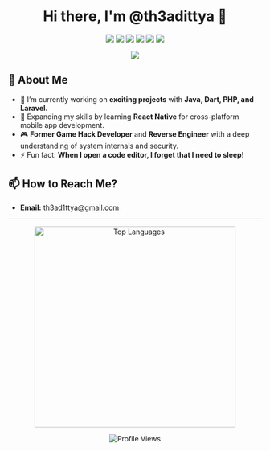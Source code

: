 <h1 align="center">Hi there, I'm @th3adittya 👋</h1>

<p align="center">
  <img src="https://img.shields.io/badge/Java-ED8B00?style=for-the-badge&logo=java&logoColor=white"/>
  <img src="https://img.shields.io/badge/Dart-0175C2?style=for-the-badge&logo=dart&logoColor=white"/>
  <img src="https://img.shields.io/badge/PHP-777BB4?style=for-the-badge&logo=php&logoColor=white"/>
  <img src="https://img.shields.io/badge/Laravel-FF2D20?style=for-the-badge&logo=laravel&logoColor=white"/>
  <img src="https://img.shields.io/badge/C++-00599C?style=for-the-badge&logo=c%2B%2B&logoColor=white"/>
  <img src="https://img.shields.io/badge/React_Native-20232A?style=for-the-badge&logo=react&logoColor=61DAFB"/>
</p>

<p align="center">
  <img src="https://readme-typing-svg.herokuapp.com?font=Roboto&color=36BCF7&size=25&center=true&vCenter=true&width=500&lines=Java+%7C+Dart+%7C+PHP+%7C+Laravel+%7C+C%2B%2B;Software+Developer;Former+Game+Hack+Developer;Reverse+Engineer;Always+learning+new+things!">
</p>

## 👀 About Me
- 🔭 I’m currently working on **exciting projects** with **Java, Dart, PHP, and Laravel.**
- 🌱 Expanding my skills by learning **React Native** for cross-platform mobile app development.
- 🎮 **Former Game Hack Developer** and **Reverse Engineer** with a deep understanding of system internals and security.
- ⚡ Fun fact: **When I open a code editor, I forget that I need to sleep!**

## 📫 How to Reach Me?
- **Email:** [th3ad1ttya@gmail.com](mailto:th3ad1ttya@gmail.com)

---

<p align="center">
  <img src="https://github-readme-stats.vercel.app/api/top-langs/?username=th3adittya&layout=compact&theme=tokyonight" alt="Top Languages" width="400"/>
</p>


<p align="center">
  <img src="https://komarev.com/ghpvc/?username=th3adittya&style=for-the-badge" alt="Profile Views"/>
</p>
